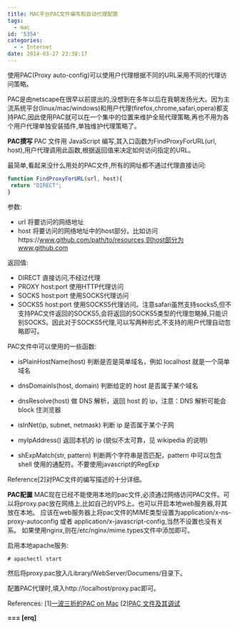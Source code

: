 ```yaml
---
title: MAC平台PAC文件编写和自动代理配置
tags:
  - mac
id: '5354'
categories:
  - - Internet
date: 2014-03-27 23:38:17
---
```


使用PAC(Proxy auto-config)可以使用户代理根据不同的URL采用不同的代理访问策略。
<!-- more -->
PAC是由netscape在很早以前提出的,没想到在多年以后在我朝发扬光大。因为主流系统平台(linux/mac/windows)和用户代理(firefox,chrome,safari,opera)都支持PAC,因此使用PAC就可以在一个集中的位置来维护全局代理策略,再也不用为各个用户代理单独安装插件,单独维护代理策略了。

**PAC撰写**
PAC 文件用 JavaScript 编写,其入口函数为FindProxyForURL(url, host),用户代理调用此函数,根据返回值来决定如何访问指定的URL。

最简单,看起来没什么用处的PAC文件,所有的网址都不通过代理直接访问:

```js
function FindProxyForURL(url, host){
 return "DIRECT";
}
```

参数:

*   url
将要访问的网络地址
*   host
将要访问的网络地址中的host部分。比如访问https://www.github.com/path/to/resources,则host部分为www.github.com

返回值:

*   DIRECT
直接访问,不经过代理
*   PROXY host:port
使用HTTP代理访问
*   SOCKS host:port
使用SOCKS代理访问
*   SOCKS5 host:port
使用SOCKS5代理访问。注意safari虽然支持socks5,但不支持PAC文件返回的SOCKS5,会将返回的SOCKS5类型的代理忽略掉,只能识别SOCKS。因此对于SOCKS5代理,可以写两种形式,不支持的用户代理自动忽略即可。

PAC文件中可以使用的一些函数:

*   isPlainHostName(host) 判断是否是简单域名，例如 localhost 就是一个简单域名

*   dnsDomainIs(host, domain) 判断给定的 host 是否属于某个域名

*   dnsResolve(host) 做 DNS 解析，返回 host 的 ip，注意：DNS 解析可能会 block 住浏览器

*   isInNet(ip, subnet, netmask) 判断 ip 是否属于某个子网

*   myIpAddress() 返回本机的 ip (貌似不太可靠，见 wikipedia 的说明)

*   shExpMatch(str, pattern) 判断两个字符串是否匹配，pattern 中可以包含 shell 使用的通配符。不要使用javascript的RegExp

Reference\[2\]对PAC文件的编写描述的十分详细。

**PAC配置**
MAC现在已经不能使用本地的pac文件,必须通过网络访问PAC文件。可以将proxy.pac放在网络上,比如自己的VPS上。也可以开启本地web服务器,将其放在本地。
应该在web服务器上将pac文件的MIME类型设置为application/x-ns-proxy-autoconfig 或者 application/x-javascript-config,当然不设置也没有关系。
如果使用nginx,则在/etc/nginx/mime.types文件中添加即可。

启用本地apache服务:
```js
# apachectl start
```
然后将proxy.pac放入/Library/WebServer/Documens/目录下。

配置PAC代理时,填入http://localhost/proxy.pac即可。

References:
\[1\][一波三折的PAC on Mac](http://www.poemcode.net/2011/07/pac-on-mac/)
\[2\][PAC 文件及其调试](http://chenyufei.info/blog/2012-03-18/pac-and-debug/)

**\===
\[erq\]**